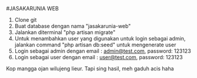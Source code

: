 #JASAKARUNIA WEB
1. Clone git
2. Buat database dengan nama "jasakarunia-web"
3. Jalankan diterminal "php artisan migrate"
4. Untuk menambahkan user yang digunakan untuk login sebagai admin, jalankan command "php artisan db:seed" untuk mengenerate user
5. Login sebagai admin dengan email : admin@test.com, password: 123123
6. Login sebagai user dengan email : user@test.com, password: 123123

Kop mangga ojan wilujeng lieur.
Tapi sing hasil, meh gaduh acis haha